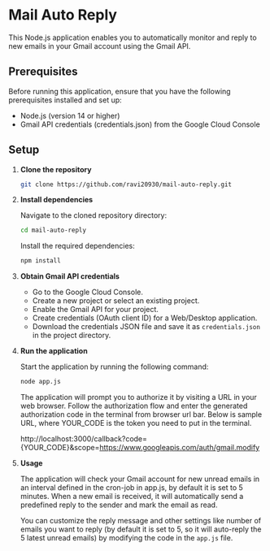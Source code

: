 # Mail Auto Reply

This Node.js application enables you to automatically monitor and reply to new emails in your Gmail account using the Gmail API.

## Prerequisites

Before running this application, ensure that you have the following prerequisites installed and set up:

- Node.js (version 14 or higher)
- Gmail API credentials (credentials.json) from the Google Cloud Console

## Setup

1. **Clone the repository**

   ```bash
   git clone https://github.com/ravi20930/mail-auto-reply.git
   ```

2. **Install dependencies**

   Navigate to the cloned repository directory:

   ```bash
   cd mail-auto-reply
   ```

   Install the required dependencies:

   ```bash
   npm install
   ```

3. **Obtain Gmail API credentials**

   - Go to the Google Cloud Console.
   - Create a new project or select an existing project.
   - Enable the Gmail API for your project.
   - Create credentials (OAuth client ID) for a Web/Desktop application.
   - Download the credentials JSON file and save it as `credentials.json` in the project directory.

4. **Run the application**

   Start the application by running the following command:

   ```bash
   node app.js
   ```

   The application will prompt you to authorize it by visiting a URL in your web browser. Follow the authorization flow and enter the generated authorization code in the terminal from browser url bar.
   Below is sample URL, where YOUR_CODE is the token you need to put in the terminal.
   
   http://localhost:3000/callback?code={YOUR_CODE}&scope=https://www.googleapis.com/auth/gmail.modify

5. **Usage**

   The application will check your Gmail account for new unread emails in an interval defined in the cron-job in app.js, by default it is set to 5 minutes. When a new email is received, it will automatically send a predefined reply to the sender and mark the email as read.

   You can customize the reply message and other settings like number of emails you want to reply (by default it is set to 5, so it will auto-reply the 5 latest unread emails) by modifying the code in the `app.js` file.